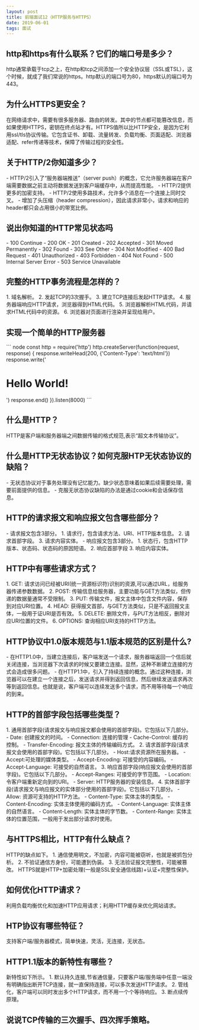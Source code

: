 ```yaml
---
layout: post
title: 前端面试12（HTTP服务与HTTPS）
date: 2019-06-01
tags: 面试
---
```


<h2 class="title-cadetblue">http和https有什么联系？它们的端口号是多少？</h2>
http通常承载于tcp之上，在http和tcp之间添加一个安全协议层（SSL或TSL），这个时候，就成了我们常说的https。http默认的端口号为80，https默认的端口号为443。

<h2 class="title-cadetblue">为什么HTTPS更安全？</h2>
在网络请求中，需要有很多服务器、路由的转发。其中的节点都可能篡改信息，而如果使用HTTPS，密钥在终点站才有。HTTPS值所以比HTTP安全，是因为它利用ssl/tls协议传输。它包含证书、卸载、流量转发、负载均衡、页面适配、浏览器适配、refer传递等技术，保障了传输过程的安全性。

<h2 class="title-cadetblue">关于HTTP/2你知道多少？</h2>
- HTTP/2引入了“服务器端推送”（server push）的概念，它允许服务器端在客户端需要数据之前主动将数据发送到客户端缓存中，从而提高性能。
- HTTP/2提供更多的加密支持。
- HTTP/2使用多路技术，允许多个消息在一个连接上同时交叉。
- 增加了头压缩（header compression），因此请求非常小，请求和响应的header都只会占用很小的带宽比例。

<h2 class="title-cadetblue">说出你知道的HTTP常见状态吗</h2>
- 100 Continue
- 200 OK
- 201 Created
- 202 Accepted
- 301 Moved Permanently
- 302 Found
- 303 See Other
- 304 Not Modified
- 400 Bad Request
- 401 Unauthorized
- 403 Forbidden
- 404 Not Found
- 500 Internal Server Error
- 503 Service Unavailable

<h2 class="title-cadetblue">完整的HTTP事务流程是怎样的？</h2>
1. 域名解析。
2. 发起TCP的3次握手。
3. 建立TCP连接后发起HTTP请求。
4. 服务器端响应HTTP请求，浏览器得到HTML代码。
5. 浏览器解析HTML代码，并请求HTML代码中的资源。
6. 浏览器对页面进行渲染并呈现给用户。

<h2 class="title-cadetblue">实现一个简单的HTTP服务器</h2>
``` node
const http = require('http')
http.createServer(function(request, response) {
    response.writeHead(200, {'Content-Type': 'text/html'})
    response.write('<meta charset="UTF-8"><h1>Hello World!</h1>')
    response.end()
}).listen(8000)
```

<h2 class="title-cadetblue">什么是HTTP？</h2>
HTTP是客户端和服务器端之间数据传输的格式规范,表示“超文本传输协议”。

<h2 class="title-cadetblue">什么是HTTP无状态协议？如何克服HTP无状态协议的缺陷？</h2>
- 无状态协议对于事务处理没有记忆能力。缺少状态意味着如果后续需要处理，需要前面提供的信息。
- 克服无状态协议缺陷的办法是通过cookie和会话保存信息。

<h2 class="title-cadetblue">HTTP的请求报文和响应报文包含哪些部分？</h2>
- 请求报文包含3部分。
1. 请求行，包含请求方法、URI、HTTP版本信息。
2. 请求首部字段。
3. 请求内容实体。
- 响应报文包含3部分。
1. 状态行，包含HTTP版本、状态码、状态码的原因短语。
2. 响应首部字段
3. 响应内容实体。

<h2 class="title-cadetblue">HTTP中有哪些请求方式？</h2>
1. GET: 请求访问已经被URI(统一资源标识符)识别的资源,可以通过URL，给服务器传递参数数据。
2. POST: 传输信息给服务器，主要功能与GET方法类似，但传递的数据量通常不受限制。
3. PUT: 传输文件，报文主体中包含文件内容，保存到对应URI位置。
4. HEAD: 获得报文首部，与GET方法类似，只是不返回报文主体，一般用于证URI是否有效。
5. DELETE: 删除文件，与PUT方法相反，删除对应URI位置的文件。
6. OPTIONS: 查询相应URI支持的HTTP方法。

<h2 class="title-cadetblue">HTTP协议中1.0版本规范与1.1版本规范的区别是什么?</h2>
- 在HTTP1.0中，当建立连接后，客户端发送一个请求，服务器端返回一个信后就关闭连接，当浏览器下次请求的时候又要建立连接。显然，这种不断建立连接的方式会造成很多问题。
- 在HTTP1.1中，引入了持续连接的概念。通过这种连接，浏览器可以在建立一个连接之后，发送请求并得到返回信息，然后继续发送请求再次等到返回信息。也就是说，客户端可以连续发送多个请求，而不用等待每一个响应的到来。

<h2 class="title-cadetblue">HTTP的首部字段包括哪些类型？</h2>
1. 通用首部字段(请求报文与响应报文都会使用的首部字段)。它包括以下几部分。
- Date: 创建报文的时间。
- Connection: 连接的管理
- Cache-Control: 缓存的控制。
- Transfer-Encoding: 报文主体的传输编码方式。
2. 请求首部字段(请求报文会使用的首部字段)。它包括以下几部分。
- Host:请求资源所在服务器。
- Accept:可处理的媒体类型。
- Accept-Encoding: 可接受的内容编码。
- Accept-Language: 可接受的自然语言。
3. 响应首部字段(响应报文会使用的首部字段)。它包括以下几部分。
- Accept-Ranges: 可接受的字节范围。
- Location: 令客户端重新定向到的URI。
- Server: HTTP服务器的安装信息。
4. 实体首部字段(请求报文与响应报文的实体部分使用的首部字段)。它包括以下几部分。
- Allow: 资源可支持的HTTP方法。
- Content-Type: 实体主体的类型。
- Content-Encoding: 实体主体使用的编码方式。
- Content-Language: 实体主体的自然语言。
- Content-Length: 实体主体的字节数。
- Content-Range: 实体主体的位置范围，一般用于发出部分请求时使用。

<h2 class="title-cadetblue">与HTTPS相比，HTTP有什么缺点？</h2>
HTTP的缺点如下。
1. 通信使用明文，不加密，内容可能被窃听，也就是被抓包分析。
2. 不验证通信方身份，可能遭到伪装。
3. 无法验证报文完整性，可能被篡改。
HTTPS就是HTTP+加密处理(一般是SSL安全通信线路)+认证+完整性保护。

<h2 class="title-cadetblue">如何优化HTTP请求？</h2>
利用负载均衡优化和加速HTTP应用请求；利用HTTP缓存来优化网站请求。

<h2 class="title-cadetblue">HTP协议有哪些特征？</h2>
支持客户端/服务器模式，简单快速，灵活，无连接，无状态。

<h2 class="title-cadetblue">HTTP1.1版本的新特性有哪些？</h2>
新特性如下所示。
1. 默认持久连接,节省通信量，只要客户端/服务端中任意一端没有明确指出断开TCP连接，就一直保持连接，可以多次发送HTTP请求。
2. 管线化，客户端可以同时发出多个HTTP请求，而不用一个个等待响应。
3. 断点续传原理。

<h2 class="title-cadetblue">说说TCP传输的三次握手、四次挥手策略。</h2>
<h2 class="title-cadetblue"></h2>
<h2 class="title-cadetblue"></h2>
<h2 class="title-cadetblue"></h2>
<h2 class="title-cadetblue"></h2>
<h2 class="title-cadetblue"></h2>
<h2 class="title-cadetblue"></h2>

